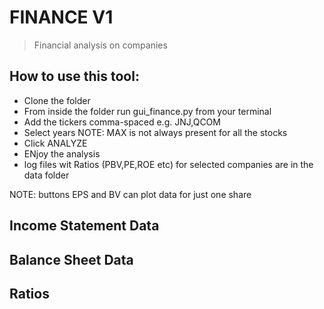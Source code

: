 # FINANCE V1

> Financial analysis on companies

## How to use this tool:
- Clone the folder
- From inside the folder run gui_finance.py from your terminal
- Add the tickers comma-spaced e.g. JNJ,QCOM
- Select years NOTE: MAX is not always present for all the stocks
- Click ANALYZE
- ENjoy the analysis
- log files wit Ratios (PBV,PE,ROE etc) for selected companies are in the data folder

NOTE: buttons EPS and BV can plot data for just one share

## Income Statement Data

## Balance Sheet Data

## Ratios




